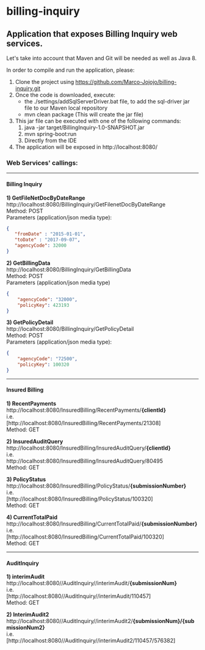 # billing-inquiry
## Application that exposes Billing Inquiry web services.

Let's take into account that Maven and Git will be needed as well as Java 8.

In order to compile and run the application, please:

1. Clone the project using https://github.com/Marco-Jojojo/billing-inquiry.git
2. Once the code is downloaded, execute:
    * the ./settings/addSqlServerDriver.bat file, to add the sql-driver jar file to our Maven local repository
    * mvn clean package (This will create the jar file)
3. This jar file can be executed with one of the following commands:
    1. java -jar target/BillingInquiry-1.0-SNAPSHOT.jar
    2. mvn spring-boot:run
    3. Directly from the IDE
4. The application will be exposed in http://localhost:8080/

### Web Services' callings:
___

#### **Billing Inquiry**

**1) GetFileNetDocByDateRange** <br/>
http://localhost:8080/BillingInquiry/GetFilenetDocByDateRange<br/>
Method: POST<br/>
Parameters (application/json media type):
```json
{
   "fromDate" : "2015-01-01",
   "toDate" : "2017-09-07",
   "agencyCode": 32000
}
```

**2) GetBillingData** <br/>
http://localhost:8080/BillingInquiry/GetBillingData<br/>
Method: POST<br/>
Parameters (application/json media type)
```json
{
    "agencyCode": "32000",
    "policyKey": 423193
}
```

**3) GetPolicyDetail** <br/>
http://localhost:8080/BillingInquiry/GetPolicyDetail<br/>
Method: POST<br/>
Parameters (application/json media type):
```json
{
    "agencyCode": "72500",
    "policyKey": 100320
}
```
___

#### **Insured Billing**

**1) RecentPayments** <br/>
http://localhost:8080/InsuredBilling/RecentPayments/<b>{clientId}</b><br/>
i.e.<br/>
[http://localhost:8080/InsuredBilling/RecentPayments/21308]<br/>
Method: GET<br/>

**2) InsuredAuditQuery** <br/>
http://localhost:8080/InsuredBilling/InsuredAuditQuery/<b>{clientId}</b><br/>
i.e.<br/>
http://localhost:8080/InsuredBilling/InsuredAuditQuery/80495<br/>
Method: GET<br/>

**3) PolicyStatus** <br />
http://localhost:8080/InsuredBilling/PolicyStatus/<b>{submissionNumber}</b><br />
i.e.<br/>
[http://localhost:8080/InsuredBilling/PolicyStatus/100320]<br/>
Method: GET<br/>

**4) CurrentTotalPaid** <br />
http://localhost:8080/InsuredBilling/CurrentTotalPaid/<b>{submissionNumber}</b><br />
i.e.<br/>
[http://localhost:8080/InsuredBilling/CurrentTotalPaid/100320]<br/>
Method: GET<br/>

___


#### **AuditInquiry**

**1) interimAudit**<br />
http://localhost:8080//AuditInquiry//interimAudit/<b>{submissionNum}</b><br />
i.e.<br />
[http://localhost:8080//AuditInquiry//interimAudit/110457]<br />
Method: GET<br />

**2) InterimAudit2**<br />
http://localhost:8080//AuditInquiry//interimAudit2/<b>{submissionNum}/{submissionNum2}</b><br />
i.e.<br />
[http://localhost:8080//AuditInquiry//interimAudit2/110457/576382]<br />